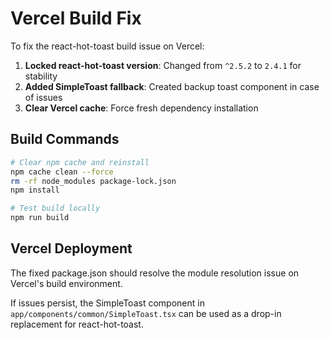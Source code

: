 # Vercel Build Fix

To fix the react-hot-toast build issue on Vercel:

1. **Locked react-hot-toast version**: Changed from `^2.5.2` to `2.4.1` for stability
2. **Added SimpleToast fallback**: Created backup toast component in case of issues
3. **Clear Vercel cache**: Force fresh dependency installation

## Build Commands
```bash
# Clear npm cache and reinstall
npm cache clean --force
rm -rf node_modules package-lock.json
npm install

# Test build locally
npm run build
```

## Vercel Deployment
The fixed package.json should resolve the module resolution issue on Vercel's build environment.

If issues persist, the SimpleToast component in `app/components/common/SimpleToast.tsx` can be used as a drop-in replacement for react-hot-toast.
